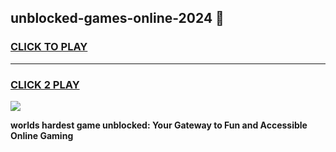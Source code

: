 
## unblocked-games-online-2024 👋
<h3>
<a href="https://premium.freeplayer.one?title=unblocked-games-online-2024&ref=14F">CLICK TO PLAY</a></h3>
<hr>

<h3>
<a href="https://premium.freeplayer.one?title=unblocked-games-online-2024&ref=14F">CLICK 2 PLAY</a>
  
</h3>

<a href="https://premium.freeplayer.one?title=unblocked-games-online-2024&ref=12F/"><img src="https://clearcache.store/games.png"></a>


**worlds hardest game unblocked: Your Gateway to Fun and Accessible Online Gaming**
